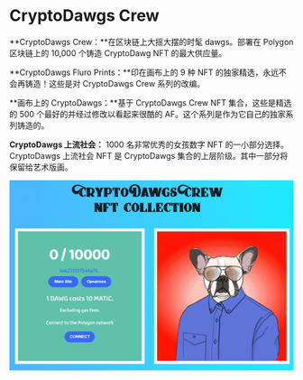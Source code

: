 # CryptoDawgs Crew

**CryptoDawgs Crew：**在区块链上大摇大摆的时髦 dawgs。部署在 Polygon 区块链上的 10,000 个铸造 CryptoDawg NFT 的最大供应量。

**CryptoDawgs Fluro Prints：**印在画布上的 9 种 NFT 的独家精选，永远不会再铸造！这些是对 CryptoDawgs Crew 系列的改编。

**画布上的 CryptoDawgs：**基于 CryptoDawgs Crew NFT 集合，这些是精选的 500 个最好的并经过修改以看起来很酷的 AF。这个系列是作为它自己的独家系列铸造的。

**CryptoDawgs 上流社会：** 1000 名非常优秀的女孩数字 NFT 的一小部分选择。 CryptoDawgs 上流社会 NFT 是 CryptoDawgs 集合的上层阶级。其中一部分将保留给艺术版画。

![NFT](CRY.png)
